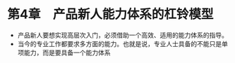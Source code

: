 # 第4章　产品新人能力体系的杠铃模型

* 产品新人要想实现高层次入门，必须借助一个高效、适用的能力体系的指导。
* 当今的专业工作都要求多方面的能力。也就是说，专业人士具备的不能只是单项能力，而是要具备一个能力体系